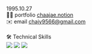
1995.10.27 <br>
🧑‍💻 portfolio <a href="https://chaajae.notion.site/chaajae/4135204de91f4cb98f72c4519571fd34">chaajae.notion</a>  
✉️ email chajy9566@gmail.com <br><br>
🛠  Technical Skills <br>
<img src="https://img.shields.io/badge/JAVA-007396?style=for-the-badge&logo=Java&logoColor=white">
<img src="https://img.shields.io/badge/Spring-6DB33F?style=for-the-badge&logo=Spring&logoColor=white"> 
<img src="https://img.shields.io/badge/oracle-F80000?style=for-the-badge&logo=oracle&logoColor=white">
